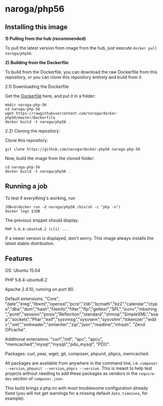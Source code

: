 naroga/php56
============

Installing this image
---------------------

**1) Pulling from the hub (recommended)**

To pull the latest version from image from the hub, just execute `docker pull naroga/php56`.

**2) Building from the Dockerfile**

To build from the Dockerfile, you can download the raw Dockerfile from this repository, or you can clone
this repository entirely and build from it.

2.1) Downloading the Dockerfile

Get the [Dockerfile](https://raw.githubusercontent.com/naroga/docker-php56/master/Dockerfile) here, and put it in a folder:

    mkdir naroga-php-56
    cd naroga-php-56
    wget https://rawgithubusercontent.com/naroga/docker-php56/master/Dockerfile
    docker build -t naroga/php56 .

2.2) Cloning the repository:

Clone this repository:

    git clone https://github.com/naroga/docker-php56 naroga-php-56

Now, build the image from the cloned folder:
  
    cd naroga-php-56
    docker build -t naroga/php56 .

Running a job
-------------

To test if everything's working, run
    
    JOB=$(docker run -d naroga/php56 /bin/sh -c "php -v")
    docker logs $JOB

The previous snippet should display:

    PHP 5.6.4-ubuntu6.2 (cli) ...

If a newer version is displayed, don't worry. This image always installs the latest stable distribution.

Features
--------

OS: Ubuntu 15.04

PHP 5.6.4-ubuntu6.2

Apache 2.4.10, running on port 80.

Default extensions: "Core", "date","ereg","libxml","openssl","pcre","zlib","bcmath","bz2","calendar","ctype","dba","dom","hash","fileinfo","filter","ftp","gettext","SPL","iconv","mbstring","pcntl","session","posix","Reflection","standard","shmop","SimpleXML","soap","sockets","Phar","exif","sysvmsg","sysvsem","sysvshm","tokenizer","wddx","xml","xmlreader","xmlwriter","zip","json","readline","mhash", "Zend OPcache".

Additional extensions: "curl","intl", "apc", "apcu", "memcached","mysql","mysqli","pdo_mysql", "PDO".

Packages: curl, pear, wget, git, composer, phpunit, phpcs, memcached.

All packages are available from anywhere in the command line, i.e. `composer --version`, `phpunit --version`, `phpcs --version`. This is meant to help test projects without needing to add these packages as vendors in the `require-dev` section of `composer.json`.

This build brings a php.ini with most troublesome configuration already fixed (you will not get warnings for a missing default `date.timezone`, for example).
